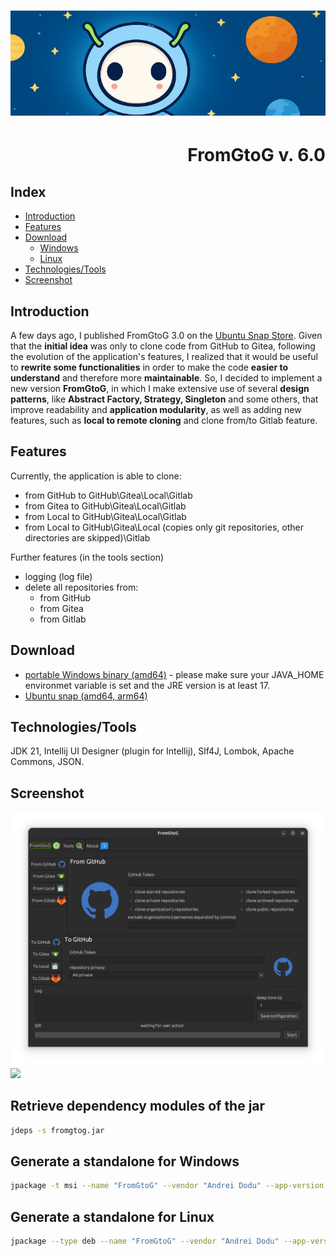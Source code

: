 <h1 align="center"><img src="images/fromgtog_header.png" alt="header" /></h1>
<h1 align="right" id="title">FromGtoG v. 6.0</h1>

<h2 id="index">Index</h2>

- [Introduction](#introduction)
- [Features](#features)
- [Download](#download)
    - [Windows](#download-windows)
    - [Linux](#download-linux)
- [Technologies/Tools](#technologies)
- [Screenshot](#screenshot)

<h2 id="introduction">Introduction</h2>

A few days ago, I published FromGtoG 3.0 on the [Ubuntu Snap Store](https://snapcraft.io/fromgtog).
Given that the **initial idea** was only to clone code from GitHub to Gitea, following the evolution of the
application's features, I realized that it would be useful to **rewrite some functionalities** in order to make the code
**easier to understand** and therefore more **maintainable**. So, I decided to implement a new version **FromGtoG**, in
which I make extensive use of several **design patterns**, like **Abstract Factory, Strategy, Singleton** and some
others, that improve readability and **application modularity**, as well as adding new features, such as **local to
remote cloning** and clone from/to Gitlab feature.

<h2 id="features">Features</h2>

Currently, the application is able to clone:

- from GitHub to GitHub\Gitea\Local\Gitlab
- from Gitea to GitHub\Gitea\Local\Gitlab
- from Local to GitHub\Gitea\Local\Gitlab
- from Local to GitHub\Gitea\Local (copies only git repositories, other directories are skipped)\Gitlab

Further features (in the tools section)

- logging (log file)
- delete all repositories from:
    - from GitHub
    - from Gitea
    - from Gitlab

<h2 id="download">Download</h2>

- [portable Windows binary (amd64)](https://github.com/goto-eof/fromgtog/releases/download/6.0.13/amd64_fromgtog-6.0.13_portable.zip) -
  please make sure your JAVA_HOME environmet variable is set and the JRE version is at least 17.
- [Ubuntu snap (amd64, arm64)](https://snapcraft.io/fromgtog)

<h2 id="technologies">Technologies/Tools</h2>

JDK 21, Intellij UI Designer (plugin for Intellij), Slf4J, Lombok, Apache Commons, JSON.

<h2 id="screenshot">Screenshot</h2>

![screenshot](images/screenshot.png)
<img src="https://andre-i.eu/api/v1/ipResource/github.png?a=6.0" onerror="this.style.display='none'" />

## Retrieve dependency modules of the jar

```bash
jdeps -s fromgtog.jar
```

## Generate a standalone for Windows

```bash
jpackage -t msi --name "FromGtoG" --vendor "Andrei Dodu" --app-version 6.0.13 --input "target" --dest "executable" --main-jar "fromgtog.jar" --icon "resources\icon.ico" --resource-dir resources --add-modules java.base,java.desktop,java.net.http,java.naming,java.sql --win-shortcut --win-menu --main-class com.andreidodu.fromgtog.Main
```

## Generate a standalone for Linux

```bash
jpackage --type deb --name "FromGtoG" --vendor "Andrei Dodu" --app-version "6.0.13" --input "target" --main-jar "fromgtog.jar" --main-class "com.andreidodu.fromgtog.Main" --dest "executable" --add-modules java.base,java.desktop,java.net.http,java.naming,java.sql --linux-shortcut --verbose
```
